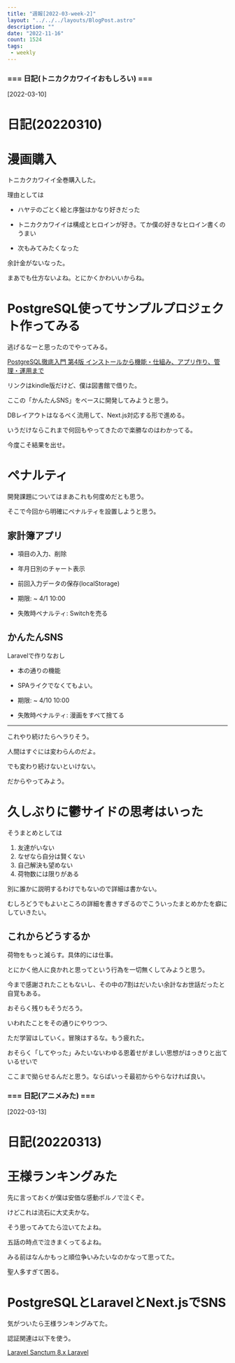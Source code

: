 ```yaml
---
title: "週報[2022-03-week-2]"
layout: "../../../layouts/BlogPost.astro"
description: ""
date: "2022-11-16"
count: 1524
tags:
 - weekly
---
```





### === 日記(トニカクカワイイおもしろい) ===

[2022-03-10]
# 日記(20220310)

# 漫画購入

トニカクカワイイ全巻購入した。

理由としては

* ハヤテのごとく絵と序盤はかなり好きだった

* トニカクカワイイは構成とヒロインが好き。てか僕の好きなヒロイン書くのうまい

* 次もみてみたくなった

余計金がないなった。

まあでも仕方ないよね。とにかくかわいいからね。

# PostgreSQL使ってサンプルプロジェクト作ってみる

逃げるなーと思ったのでやってみる。

[PostgreSQL徹底入門 第4版 インストールから機能・仕組み、アプリ作り、管理・運用まで](https://www.amazon.co.jp/dp/B07VVQSZXD/ref=dp-kindle-redirect?_encoding=UTF8&btkr=1)

リンクはkindle版だけど、僕は図書館で借りた。

ここの「かんたんSNS」をベースに開発してみようと思う。

DBレイアウトはなるべく流用して、Next.js対応する形で進める。

いうだけならこれまで何回もやってきたので楽勝なのはわかってる。

今度こそ結果を出せ。

# ペナルティ

開発課題についてはまあこれも何度めだとも思う。

そこで今回から明確にペナルティを設置しようと思う。

## 家計簿アプリ

* 項目の入力、削除

* 年月日別のチャート表示

* 前回入力データの保存(localStorage)

* 期限: ~ 4/1 10:00

* 失敗時ペナルティ: Switchを売る

## かんたんSNS

Laravelで作りなおし

* 本の通りの機能

* SPAライクでなくてもよい。

* 期限: ~ 4/10 10:00

* 失敗時ペナルティ: 漫画をすべて捨てる

---

これやり続けたらヘラりそう。

人間はすぐには変わらんのだよ。


でも変わり続けないといけない。

だからやってみよう。

# 久しぶりに鬱サイドの思考はいった

そうまとめとしては

1. 友達がいない
2. なぜなら自分は賢くない
3. 自己解決も望めない
4. 荷物数には限りがある

別に誰かに説明するわけでもないので詳細は書かない。

むしろどうでもよいところの詳細を書きすぎるのでこういったまとめかたを癖にしていきたい。

## これからどうするか

荷物をもっと減らす。具体的には仕事。

とにかく他人に良かれと思ってという行為を一切無くしてみようと思う。

今まで感謝されたこともないし、その中の7割はだいたい余計なお世話だったと自覚もある。

おそらく残りもそうだろう。

いわれたことをその通りにやりつつ、

ただ学習はしていく。冒険はするな。もう疲れた。

おそらく「してやった」みたいないわゆる恩着せがましい思想がはっきりと出ているせいで

ここまで拗らせるんだと思う。ならばいっそ最初からやらなければ良い。


### === 日記(アニメみた) ===

[2022-03-13]
# 日記(20220313)


# 王様ランキングみた

先に言っておくが僕は安価な感動ポルノで泣くぞ。

けどこれは流石に大丈夫かな。

そう思ってみてたら泣いてたよね。

五話の時点で泣きまくってるよね。

みる前はなんかもっと順位争いみたいなのかなって思ってた。

聖人多すぎて困る。

# PostgreSQLとLaravelとNext.jsでSNS

気がついたら王様ランキングみてた。

認証関連は以下を使う。

[Laravel Sanctum 8.x Laravel](https://readouble.com/laravel/8.x/ja/sanctum.html)
